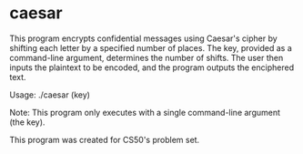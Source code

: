 # caesar
This program encrypts confidential messages using Caesar's cipher by shifting each letter by a specified number of places. The key, provided as a command-line argument, determines the number of shifts. The user then inputs the plaintext to be encoded, and the program outputs the enciphered text.

Usage: ./caesar (key)

Note: This program only executes with a single command-line argument (the key).

This program was created for CS50's problem set.
